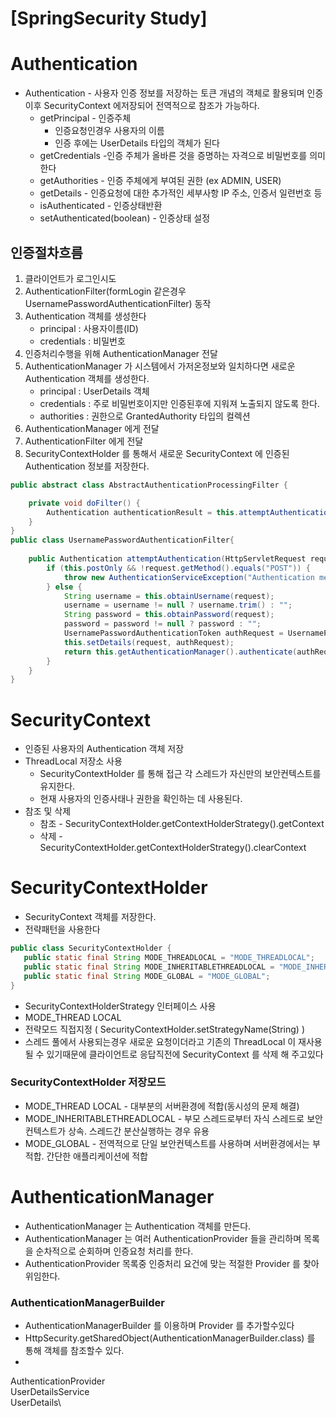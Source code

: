 # [SpringSecurity Study]
# Authentication

* Authentication - 사용자 인증 정보를 저장하는 토큰 개념의 객체로 활용되며 인증이후 SecurityContext 에저장되어 전역적으로 참조가 가능하다.
  * getPrincipal - 인증주체 
    * 인증요청인경우 사용자의 이름
    * 인증 후에는 UserDetails 타입의 객체가 된다
  * getCredentials -인증 주체가 올바른 것을 증명하는 자격으로 비밀번호를 의미한다
  * getAuthorities - 인증 주체에게 부여된 권한 (ex ADMIN, USER)
  * getDetails - 인증요청에 대한 추가적인 세부사항 IP 주소, 인증서 일련번호 등
  * isAuthenticated - 인증상태반환
  * setAuthenticated(boolean) - 인증상태 설정

## 인증절차흐름
1. 클라이언트가 로그인시도
2. AuthenticationFilter(formLogin 같은경우 UsernamePasswordAuthenticationFilter) 동작
3. Authentication 객체를 생성한다
   - principal : 사용자이름(ID)
   - credentials : 비밀번호
4. 인증처리수행을 위해 AuthenticationManager 전달
5. AuthenticationManager 가 시스템에서 가저온정보와 일치하다면 새로운Authentication 객체를 생성한다.
    - principal : UserDetails 객체
    - credentials : 주로 비밀번호이지만 인증된후에 지워져 노출되지 않도록 한다.
    - authorities : 권한으로 GrantedAuthority 타입의 컬렉션
6. AuthenticationManager 에게 전달
7. AuthenticationFilter 에게 전달
8. SecurityContextHolder 를 통해서 새로운 SecurityContext 에 인증된 Authentication 정보를 저장한다.

```java
public abstract class AbstractAuthenticationProcessingFilter {

    private void doFilter() {
        Authentication authenticationResult = this.attemptAuthentication(request, response);
    }
}
public class UsernamePasswordAuthenticationFilter{
    
    public Authentication attemptAuthentication(HttpServletRequest request, HttpServletResponse response) throws AuthenticationException {
        if (this.postOnly && !request.getMethod().equals("POST")) {
            throw new AuthenticationServiceException("Authentication method not supported: " + request.getMethod());
        } else {
            String username = this.obtainUsername(request);
            username = username != null ? username.trim() : "";
            String password = this.obtainPassword(request);
            password = password != null ? password : "";
            UsernamePasswordAuthenticationToken authRequest = UsernamePasswordAuthenticationToken.unauthenticated(username, password);
            this.setDetails(request, authRequest);
            return this.getAuthenticationManager().authenticate(authRequest);
        }
    }
}

```
# SecurityContext
* 인증된 사용자의 Authentication 객체 저장
* ThreadLocal 저장소 사용
  * SecurityContextHolder 를 통해 접근 각 스레드가 자신만의 보안컨텍스트를 유지한다.
  * 현재 사용자의 인증사태나 권한을 확인하는 데 사용된다.
* 참조 및 삭제
  * 참조 - SecurityContextHolder.getContextHolderStrategy().getContext
  * 삭제 - SecurityContextHolder.getContextHolderStrategy().clearContext

# SecurityContextHolder
* SecurityContext 객체를 저장한다.
* 전략패턴을 사용한다
 ```java
public class SecurityContextHolder {
    public static final String MODE_THREADLOCAL = "MODE_THREADLOCAL";
    public static final String MODE_INHERITABLETHREADLOCAL = "MODE_INHERITABLETHREADLOCAL";
    public static final String MODE_GLOBAL = "MODE_GLOBAL";
}
```
  * SecurityContextHolderStrategy 인터페이스 사용
  * MODE_THREAD LOCAL
  * 전략모드 직접지정 ( SecurityContextHolder.setStrategyName(String) )
* 스레드 풀에서 사용되는경우 새로운 요청이더라고 기존의 ThreadLocal 이 재사용될 수 있기때문에 클라이언트로 응답직전에 SecurityContext 를 삭제 해 주고있다

### SecurityContextHolder 저장모드
* MODE_THREAD LOCAL - 대부분의 서버환경에 적합(동시성의 문제 해결)
* MODE_INHERITABLETHREADLOCAL - 부모 스레드로부터 자식 스레드로 보안컨텍스트가 상속. 스레드간 분산실행하는 경우 유용
* MODE_GLOBAL - 전역적으로 단일 보안컨텍스트를 사용하며 서버환경에서는 부적합. 간단한 애플리케이션에 적합


# AuthenticationManager
* AuthenticationManager 는 Authentication 객체를 만든다.
* AuthenticationManager 는 여러 AuthenticationProvider 들을 관리하며 목록을 순차적으로 순회하며 인증요청 처리를 한다.
* AuthenticationProvider 목록중 인증처리 요건에 맞는 적절한 Provider 를 찾아 위임한다.
### AuthenticationManagerBuilder 
 - AuthenticationManagerBuilder 를 이용하며 Provider 를 추가할수있다
 - HttpSecurity.getSharedObject(AuthenticationManagerBuilder.class) 를 통해 객체를 참조할수 있다.
 - 




AuthenticationProvider\
UserDetailsService\
UserDetails\